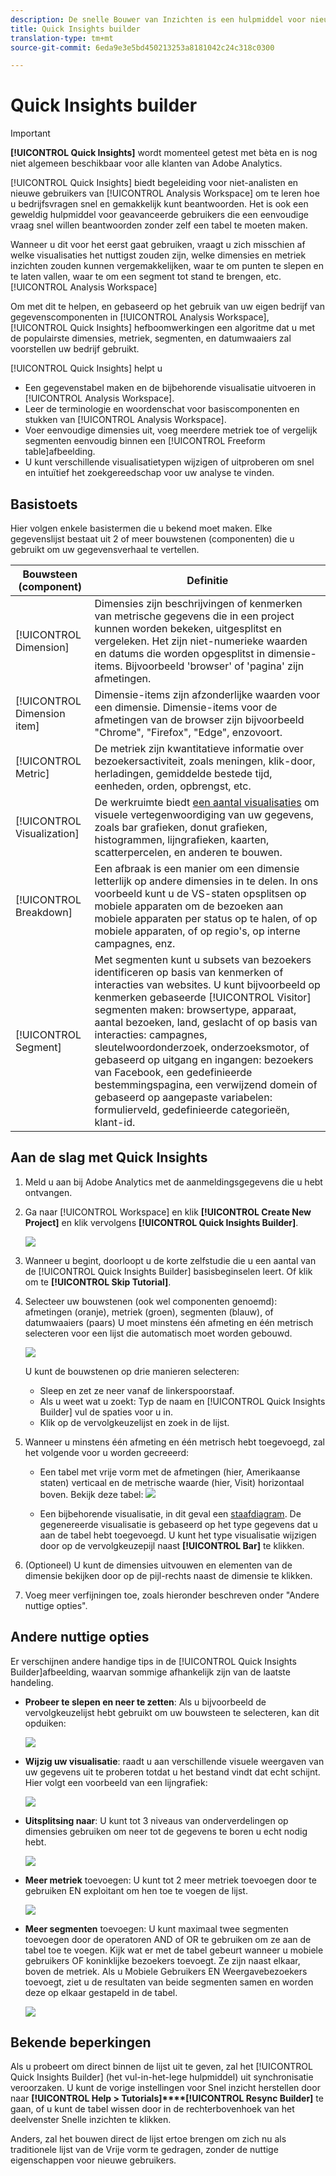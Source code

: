 ```yaml
---
description: De snelle Bouwer van Inzichten is een hulpmiddel voor nieuwe gebruikers van de Werkruimte die hen in de bouw van gegevenslijsten en visualisaties begeleiden
title: Quick Insights builder
translation-type: tm+mt
source-git-commit: 6eda9e3e5bd450213253a8181042c24c318c0300

---
```



# Quick Insights builder

>[!IMPORTANT]
>
>**[!UICONTROL Quick Insights]** wordt momenteel getest met bèta en is nog niet algemeen beschikbaar voor alle klanten van Adobe Analytics.

[!UICONTROL Quick Insights] biedt begeleiding voor niet-analisten en nieuwe gebruikers van [!UICONTROL Analysis Workspace] om te leren hoe u bedrijfsvragen snel en gemakkelijk kunt beantwoorden. Het is ook een geweldig hulpmiddel voor geavanceerde gebruikers die een eenvoudige vraag snel willen beantwoorden zonder zelf een tabel te moeten maken.

Wanneer u dit voor het eerst gaat gebruiken, vraagt u zich misschien af welke visualisaties het nuttigst zouden zijn, welke dimensies en metriek inzichten zouden kunnen vergemakkelijken, waar te om punten te slepen en te laten vallen, waar te om een segment tot stand te brengen, etc. [!UICONTROL Analysis Workspace]

Om met dit te helpen, en gebaseerd op het gebruik van uw eigen bedrijf van gegevenscomponenten in [!UICONTROL Analysis Workspace], [!UICONTROL Quick Insights] hefboomwerkingen een algoritme dat u met de populairste dimensies, metriek, segmenten, en datumwaaiers zal voorstellen uw bedrijf gebruikt.

[!UICONTROL Quick Insights] helpt u

* Een gegevenstabel maken en de bijbehorende visualisatie uitvoeren in [!UICONTROL Analysis Workspace].
* Leer de terminologie en woordenschat voor basiscomponenten en stukken van [!UICONTROL Analysis Workspace].
* Voer eenvoudige dimensies uit, voeg meerdere metriek toe of vergelijk segmenten eenvoudig binnen een [!UICONTROL Freeform table]afbeelding.
* U kunt verschillende visualisatietypen wijzigen of uitproberen om snel en intuïtief het zoekgereedschap voor uw analyse te vinden.

## Basistoets

Hier volgen enkele basistermen die u bekend moet maken. Elke gegevenslijst bestaat uit 2 of meer bouwstenen (componenten) die u gebruikt om uw gegevensverhaal te vertellen.

| Bouwsteen (component) | Definitie |
|---|---|
| [!UICONTROL Dimension] | Dimensies zijn beschrijvingen of kenmerken van metrische gegevens die in een project kunnen worden bekeken, uitgesplitst en vergeleken. Het zijn niet-numerieke waarden en datums die worden opgesplitst in dimensie-items. Bijvoorbeeld &#39;browser&#39; of &#39;pagina&#39; zijn afmetingen. |
| [!UICONTROL Dimension item] | Dimensie-items zijn afzonderlijke waarden voor een dimensie. Dimensie-items voor de afmetingen van de browser zijn bijvoorbeeld &quot;Chrome&quot;, &quot;Firefox&quot;, &quot;Edge&quot;, enzovoort. |
| [!UICONTROL Metric] | De metriek zijn kwantitatieve informatie over bezoekersactiviteit, zoals meningen, klik-door, herladingen, gemiddelde bestede tijd, eenheden, orden, opbrengst, etc. |
| [!UICONTROL Visualization] | De werkruimte biedt [een aantal visualisaties](/help/analyze/analysis-workspace/visualizations/t-sync-visualization.md) om visuele vertegenwoordiging van uw gegevens, zoals bar grafieken, donut grafieken, histogrammen, lijngrafieken, kaarten, scatterpercelen, en anderen te bouwen. |
| [!UICONTROL Breakdown] | Een afbraak is een manier om een dimensie letterlijk op andere dimensies in te delen. In ons voorbeeld kunt u de VS-staten opsplitsen op mobiele apparaten om de bezoeken aan mobiele apparaten per status op te halen, of op mobiele apparaten, of op regio&#39;s, op interne campagnes, enz. |
| [!UICONTROL Segment] | Met segmenten kunt u subsets van bezoekers identificeren op basis van kenmerken of interacties van websites. U kunt bijvoorbeeld op kenmerken gebaseerde [!UICONTROL Visitor] segmenten maken: browsertype, apparaat, aantal bezoeken, land, geslacht of op basis van interacties: campagnes, sleutelwoordonderzoek, onderzoeksmotor, of gebaseerd op uitgang en ingangen: bezoekers van Facebook, een gedefinieerde bestemmingspagina, een verwijzend domein of gebaseerd op aangepaste variabelen: formulierveld, gedefinieerde categorieën, klant-id. |

## Aan de slag met Quick Insights

1. Meld u aan bij Adobe Analytics met de aanmeldingsgegevens die u hebt ontvangen.
1. Ga naar [!UICONTROL Workspace] en klik **[!UICONTROL Create New Project]** en klik vervolgens **[!UICONTROL Quick Insights Builder]**.

   ![](assets/qibuilder.png)

1. Wanneer u begint, doorloopt u de korte zelfstudie die u een aantal van de [!UICONTROL Quick Insights Builder] basisbeginselen leert. Of klik om te **[!UICONTROL Skip Tutorial]**.
1. Selecteer uw bouwstenen (ook wel componenten genoemd): afmetingen (oranje), metriek (groen), segmenten (blauw), of datumwaaiers (paars) U moet minstens één afmeting en één metrisch selecteren voor een lijst die automatisch moet worden gebouwd.

   ![](assets/qibuilder2.png)

   U kunt de bouwstenen op drie manieren selecteren:
   * Sleep en zet ze neer vanaf de linkerspoorstaaf.
   * Als u weet wat u zoekt: Typ de naam en [!UICONTROL Quick Insights Builder] vul de spaties voor u in.
   * Klik op de vervolgkeuzelijst en zoek in de lijst.

1. Wanneer u minstens één afmeting en één metrisch hebt toegevoegd, zal het volgende voor u worden gecreeerd:

   * Een tabel met vrije vorm met de afmetingen (hier, Amerikaanse staten) verticaal en de metrische waarde (hier, Visit) horizontaal boven. Bekijk deze tabel:
   ![](assets/qibuilder3.png)

   * Een bijbehorende visualisatie, in dit geval een [staafdiagram](/help/analyze/analysis-workspace/visualizations/bar.md). De gegenereerde visualisatie is gebaseerd op het type gegevens dat u aan de tabel hebt toegevoegd. U kunt het type visualisatie wijzigen door op de vervolgkeuzepijl naast **[!UICONTROL Bar]** te klikken.


1. (Optioneel) U kunt de dimensies uitvouwen en elementen van de dimensie bekijken door op de pijl-rechts naast de dimensie te klikken.

1. Voeg meer verfijningen toe, zoals hieronder beschreven onder &quot;Andere nuttige opties&quot;.

## Andere nuttige opties

Er verschijnen andere handige tips in de [!UICONTROL Quick Insights Builder]afbeelding, waarvan sommige afhankelijk zijn van de laatste handeling.

* **Probeer te slepen en neer te zetten**: Als u bijvoorbeeld de vervolgkeuzelijst hebt gebruikt om uw bouwsteen te selecteren, kan dit opduiken:

   ![](assets/qibuilder4.png)

* **Wijzig uw visualisatie**: raadt u aan verschillende visuele weergaven van uw gegevens uit te proberen totdat u het bestand vindt dat echt schijnt. Hier volgt een voorbeeld van een lijngrafiek:

   ![](assets/qibuilder8.png)

* **Uitsplitsing naar**: U kunt tot 3 niveaus van onderverdelingen op dimensies gebruiken om neer tot de gegevens te boren u echt nodig hebt.

   ![](assets/qibuilder5.png)

* **Meer metriek** toevoegen: U kunt tot 2 meer metriek toevoegen door te gebruiken EN exploitant om hen toe te voegen de lijst.

   ![](assets/qibuilder6.png)

* **Meer segmenten** toevoegen: U kunt maximaal twee segmenten toevoegen door de operatoren AND of OR te gebruiken om ze aan de tabel toe te voegen. Kijk wat er met de tabel gebeurt wanneer u mobiele gebruikers OF koninklijke bezoekers toevoegt. Ze zijn naast elkaar, boven de metriek. Als u Mobiele Gebruikers EN Weergavebezoekers toevoegt, ziet u de resultaten van beide segmenten samen en worden deze op elkaar gestapeld in de tabel.

   ![](assets/qibuilder7.png)

## Bekende beperkingen

Als u probeert om direct binnen de lijst uit te geven, zal het [!UICONTROL Quick Insights Builder] (het vul-in-het-lege hulpmiddel) uit synchronisatie veroorzaken. U kunt de vorige instellingen voor Snel inzicht herstellen door naar **[!UICONTROL Help > Tutorials]****[!UICONTROL Resync Builder]** te gaan, of u kunt de tabel wissen door in de rechterbovenhoek van het deelvenster Snelle inzichten te klikken.

Anders, zal het bouwen direct de lijst ertoe brengen om zich nu als traditionele lijst van de Vrije vorm te gedragen, zonder de nuttige eigenschappen voor nieuwe gebruikers.

